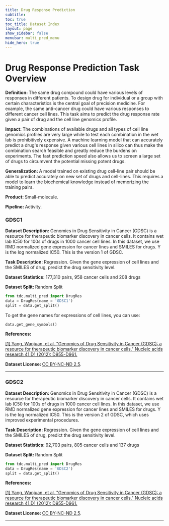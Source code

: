 ```yaml
---
title: Drug Response Prediction
subtitle: 
toc: true
toc_title: Dataset Index
layout: page
show_sidebar: false
menubar: multi_pred_menu
hide_hero: true
---
```


# Drug Response Prediction Task Overview


<div class="box">
	

<p class='is-size-6'>  <strong> Definition: </strong> 
The same drug compound could have various levels of responses in different patients. To design drug for individual or a group with certain characteristics is the central goal of precision medicine. For example, the same anti-cancer drug could have various responses to different cancer cell lines. This task aims to predict the drug response rate given a pair of drug and the cell line genomics profile.  
</p>

<p class="is-size-6"> <strong> Impact: </strong>  
 The combinations of available drugs and all types of cell line genomics profiles are very large while to test each combination in the wet lab is prohibitively expensive. A machine learning model that can accurately predict a drug's response given various cell lines in silico can thus make the combination search feasible and greatly reduce the burdens on experiments. The fast prediction speed also allows us to screen a large set of drugs to circumvent the potential missing potent drugs. 
</p>

<p class="is-size-6"> <strong> Generalization: </strong> 
A model trained on existing drug cell-line pair should be able to predict accurately on new set of drugs and cell-lines. This requires a model to learn the biochemical knowledge instead of memorizing the training pairs.
</p>

<p class="is-size-6"> <strong> Product: </strong> Small-molecule. </p>

<p class="is-size-6"> <strong> Pipeline: </strong> Activity. </p>

</div>

### GDSC1

<p class='is-size-6'>  <strong> Dataset Description: </strong> Genomics in Drug Sensitivity in Cancer (GDSC) is a resource for therapeutic biomarker discovery in cancer cells. It contains wet lab IC50 for 100s of drugs in 1000 cancer cell lines. In this dataset, we use RMD normalized gene expression for cancer lines and SMILES for drugs. Y is the log normalized IC50. This is the version 1 of GDSC. </p>

<p class='is-size-6'>  <strong> Task Description: </strong>Regression. Given the gene expression of cell lines and the SMILES of drug, predict the drug sensitivity level. </p>

<p class='is-size-6'>  <strong> Dataset Statistics: </strong> 177,310 pairs, 958 cancer cells and 208 drugs </p>

<p class='is-size-6'>  <strong> Dataset Split: </strong> <span class="tag is-info is-light">Random Split</span> </p>

``` python
from tdc.multi_pred import DrugRes
data = DrugRes(name = 'GDSC1')
split = data.get_split()
```

<p class="is-size-6"> To get the gene names for expressions of cell lines, you can use: </p>

```python
data.get_gene_symbols()
```

<p class='is-size-6'>  <strong> References: </strong>  </p>

<a href="https://academic.oup.com/nar/article-abstract/41/D1/D955/1059448">[1] Yang, Wanjuan, et al. "Genomics of Drug Sensitivity in Cancer (GDSC): a resource for therapeutic biomarker discovery in cancer cells." Nucleic acids research 41.D1 (2012): D955-D961. </a> 

<p class='is-size-6'> <strong> Dataset License: </strong> <a href="https://creativecommons.org/licenses/by-nc-nd/2.5/">CC BY-NC-ND 2.5</a>.</p>


<hr />

### GDSC2

<p class='is-size-6'>  <strong> Dataset Description: </strong> Genomics in Drug Sensitivity in Cancer (GDSC) is a resource for therapeutic biomarker discovery in cancer cells. It contains wet lab IC50 for 100s of drugs in 1000 cancer cell lines. In this dataset, we use RMD normalized gene expression for cancer lines and SMILES for drugs. Y is the log normalized IC50. This is the version 2 of GDSC, which uses improved experimental procedures. </p>

<p class='is-size-6'>  <strong> Task Description: </strong>Regression. Given the gene expression of cell lines and the SMILES of drug, predict the drug sensitivity level. </p>

<p class='is-size-6'>  <strong> Dataset Statistics: </strong> 92,703 pairs, 805 cancer cells and 137 drugs </p>

<p class='is-size-6'>  <strong> Dataset Split: </strong> <span class="tag is-info is-light">Random Split</span> </p>

``` python
from tdc.multi_pred import DrugRes
data = DrugRes(name = 'GDSC2')
split = data.get_split()
```

<p class='is-size-6'>  <strong> References: </strong>  </p>

<a href="https://academic.oup.com/nar/article-abstract/41/D1/D955/1059448">[1] Yang, Wanjuan, et al. "Genomics of Drug Sensitivity in Cancer (GDSC): a resource for therapeutic biomarker discovery in cancer cells." Nucleic acids research 41.D1 (2012): D955-D961. </a> 

<p class='is-size-6'> <strong> Dataset License: </strong> <a href="https://creativecommons.org/licenses/by-nc-nd/2.5/">CC BY-NC-ND 2.5</a>.</p>

<hr />

